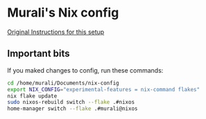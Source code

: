 # Murali's Nix config

[Original Instructions for this setup](https://github.com/Misterio77/nix-starter-configs/tree/main?tab=readme-ov-file)

## Important bits

If you maked changes to config, run these commands:
```bash
cd /home/murali/Documents/nix-config
export NIX_CONFIG="experimental-features = nix-command flakes"
nix flake update
sudo nixos-rebuild switch --flake .#nixos
home-manager switch --flake .#murali@nixos
```
